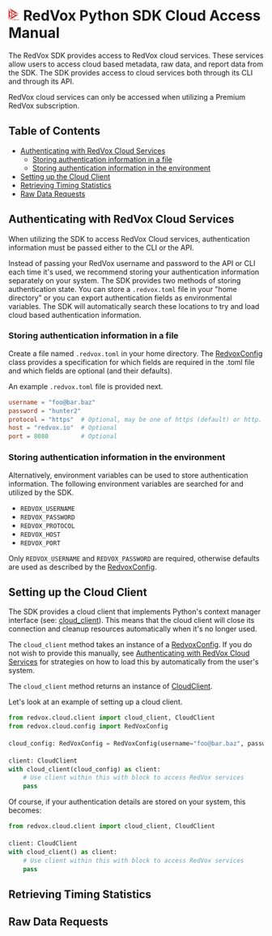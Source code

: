 # <img src="../img/redvox_logo.png" height="25"> **RedVox Python SDK Cloud Access Manual**

The RedVox SDK provides access to RedVox cloud services. These services allow users to access cloud based metadata, raw data, and report data from the SDK. The SDK provides access to cloud services both through its CLI and through its API.

RedVox cloud services can only be accessed when utilizing a Premium RedVox subscription.

## Table of Contents

<!-- toc -->

- [Authenticating with RedVox Cloud Services](#authenticating-with-redvox-cloud-services)
  * [Storing authentication information in a file](#storing-authentication-information-in-a-file)
  * [Storing authentication information in the environment](#storing-authentication-information-in-the-environment)
- [Setting up the Cloud Client](#setting-up-the-cloud-client)
- [Retrieving Timing Statistics](#retrieving-timing-statistics)
- [Raw Data Requests](#raw-data-requests)

<!-- tocstop -->

## Authenticating with RedVox Cloud Services

When utilizing the SDK to access RedVox Cloud services, authentication information must be passed either to the CLI or the API. 

Instead of passing your RedVox username and password to the API or CLI each time it's used, we recommend storing your authentication information separately on your system. The SDK provides two methods of storing authentication state. You can store a `.redvox.toml` file in your "home directory" or you can export authentication fields as environmental variables. The SDK will automatically search these locations to try and load cloud based authentication information.

### Storing authentication information in a file

Create a file named `.redvox.toml` in your home directory. The [RedvoxConfig](https://redvoxinc.github.io/redvox-sdk/api_docs/redvox/cloud/config.html#redvox.cloud.config.RedVoxConfig) class provides a specification for which fields are required in the .toml file and which fields are optional (and their defaults).

An example `.redvox.toml` file is provided next.

```toml
username = "foo@bar.baz"
password = "hunter2"
protocol = "https"  # Optional, may be one of https (default) or http.
host = "redvox.io"  # Optional
port = 8080         # Optional
```

### Storing authentication information in the environment

Alternatively, environment variables can be used to store authentication information. The following environment variables are searched for and utilized by the SDK.

* `REDVOX_USERNAME`
* `REDVOX_PASSWORD`
* `REDVOX_PROTOCOL`
* `REDVOX_HOST`
* `REDVOX_PORT`

Only `REDVOX_USERNAME` and `REDVOX_PASSWORD` are required, otherwise defaults are used as described by the [RedvoxConfig](https://redvoxinc.github.io/redvox-sdk/api_docs/redvox/cloud/config.html#redvox.cloud.config.RedVoxConfig).

## Setting up the Cloud Client

The SDK provides a cloud client that implements Python's context manager interface (see: [cloud_client](https://redvoxinc.github.io/redvox-sdk/api_docs/redvox/cloud/client.html#redvox.cloud.client.cloud_client)). This means that the cloud client will close its connection and cleanup resources automatically when it's no longer used.

The `cloud_client` method takes an instance of a [RedvoxConfig](https://redvoxinc.github.io/redvox-sdk/api_docs/redvox/cloud/config.html#redvox.cloud.config.RedVoxConfig). If you do not wish to provide this manually, see [Authenticating with RedVox Cloud Services](#authenticating-with-redvox-cloud-services) for strategies on how to load this by automatically from the user's system.

The `cloud_client` method returns an instance of [CloudClient](https://redvoxinc.github.io/redvox-sdk/api_docs/redvox/cloud/client.html#redvox.cloud.client.CloudClient). 

Let's look at an example of setting up a cloud client.

```python
from redvox.cloud.client import cloud_client, CloudClient
from redvox.cloud.config import RedVoxConfig

cloud_config: RedVoxConfig = RedVoxConfig(username="foo@bar.baz", password="hunter2")

client: CloudClient
with cloud_client(cloud_config) as client:
    # Use client within this with block to access RedVox services
    pass
```

Of course, if your authentication details are stored on your system, this becomes:

```python
from redvox.cloud.client import cloud_client, CloudClient

client: CloudClient
with cloud_client() as client:
    # Use client within this with block to access RedVox services
    pass
```

## Retrieving Timing Statistics

## Raw Data Requests

